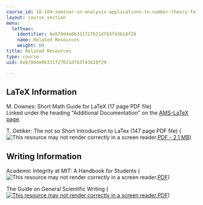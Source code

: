 ```yaml
---
course_id: 18-104-seminar-in-analysis-applications-to-number-theory-fall-2006
layout: course_section
menu:
  leftnav:
    identifier: 6eb70d4e8b331f27621df63f43618f29
    name: Related Resources
    weight: 60
title: Related Resources
type: course
uid: 6eb70d4e8b331f27621df63f43618f29

---
```


LaTeX Information
-----------------

M. Downes: Short Math Guide for LaTeX (17 page PDF file)  
Linked under the heading "Additional Documentation" on the [AMS-LaTeX page](http://www.ams.org/tex/amslatex.html).

T. Oetiker: The not so Short Introduction to LaTex (147 page PDF file) (![This resource may not render correctly in a screen reader.](/images/inacessible.gif)[PDF - 2.1 MB](http://www.ctan.org/tex-archive/info/lshort/english/lshort.pdf))

Writing Information
-------------------

Academic Integrity at MIT: A Handbook for Students (![This resource may not render correctly in a screen reader.](/images/inacessible.gif)[PDF](http://web.mit.edu/academicintegrity/handbook/handbook.pdf))

The Guide on General Scientific Writing ([![This resource may not render correctly in a screen reader.](/images/inacessible.gif)PDF](https://www.potsdam.edu/sites/default/files/documents/support/tutoring/cwc/Guidelines-for-Scientific-Writing.pdf))